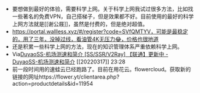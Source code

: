 - 要想做到最好的体验，需要科学上网。关于科学上网我试过很多方法，比如找一些著名的免费VPN，自己搭梯子，但是效果都不好。目前使用的最好的科学上网方法就是[[谢公屐]]，虽然是付费的，但是绝对超值。
- https://portal.wallless.xyz/#/register?code=SVfQMTYV，可能是最稳定的，用了三年，没掉过线，看油管4K无压力😂，价格也很地道
- 还是积累一些科学上网的方法，现在的知识管理体系严重依赖科学上网。
- Via[DuyaoSS-机场测速和简介 [SS/SSR/V2Ray] 【联通】更新中 - DuyaoSS-机场测速和简介](https://duyaoss.com/archives/3/) [[20220317]] 23:28
- 前一段时间用的速蛙云已经跑路了。目前在用花云。flowercloud。获取新的链接的网址https://flower.yt/clientarea.php?action=productdetails&id=11954
